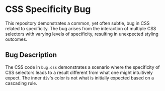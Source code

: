 # CSS Specificity Bug

This repository demonstrates a common, yet often subtle, bug in CSS related to specificity.  The bug arises from the interaction of multiple CSS selectors with varying levels of specificity, resulting in unexpected styling outcomes.

## Bug Description

The CSS code in `bug.css` demonstrates a scenario where the specificity of CSS selectors leads to a result different from what one might intuitively expect.  The inner `div`'s color is not what is initially expected based on a cascading rule.